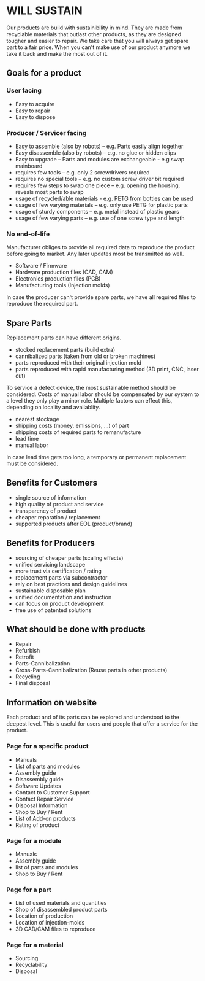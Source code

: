 # WILL SUSTAIN

Our products are build with sustainibility in mind.
They are made from recyclable materials that outlast other products, as they are designed tougher and easier to repair.
We take care that you will always get spare part to a fair price.
When you can't make use of our product anymore we take it back and make the most out of it.

## Goals for a product

### User facing

- Easy to acquire
- Easy to repair
- Easy to dispose

### Producer / Servicer facing

- Easy to assemble (also by robots) – e.g. Parts easily align together
- Easy disassemble (also by robots) – e.g. no glue or hidden clips
- Easy to upgrade – Parts and modules are exchangeable - e.g swap mainboard
- requires few tools – e.g. only 2 screwdrivers required
- requires no special tools – e.g. no custom screw driver bit required
- requires few steps to swap one piece – e.g. opening the housing, reveals most parts to swap
- usage of recycled/able materials - e.g. PETG from bottles can be used
- usage of few varying materials – e.g. only use PETG for plastic parts
- usage of sturdy components – e.g. metal instead of plastic gears
- usage of few varying parts – e.g. use of one screw type and length

### No end-of-life

Manufacturer obliges to provide all required data to reproduce the product before going to market.
Any later updates most be transmitted as well.

- Software / Firmware
- Hardware production files (CAD, CAM)
- Electronics production files (PCB)
- Manufacturing tools (Injection molds)

In case the producer can't provide spare parts, we have all required files to reproduce the required part.

## Spare Parts

Replacement parts can have different origins.

- stocked replacement parts (build extra)
- cannibalized parts (taken from old or broken machines)
- parts reproduced with their original injection mold
- parts reproduced with rapid manufacturing method (3D print, CNC, laser cut)

To service a defect device, the most sustainable method should be considered.
Costs of manual labor should be compensated by our system to a level they only play a minor role.
Multiple factors can effect this, depending on locality and availablity.

- nearest stockage
- shipping costs (money, emissions, ...) of part
- shipping costs of required parts to remanufacture
- lead time
- manual labor

In case lead time gets too long, a temporary or permanent replacement must be considered.

## Benefits for Customers

- single source of information
- high quality of product and service
- transparency of product
- cheaper reparation / replacement
- supported products after EOL (product/brand)

## Benefits for Producers

- sourcing of cheaper parts (scaling effects)
- unified servicing landscape
- more trust via certification / rating
- replacement parts via subcontractor
- rely on best practices and design guidelines
- sustainable disposable plan
- unified documentation and instruction
- can focus on product development
- free use of patented solutions

## What should be done with products

- Repair
- Refurbish
- Retrofit
- Parts-Cannibalization
- Cross-Parts-Cannibalization (Reuse parts in other products)
- Recycling
- Final disposal

## Information on website

Each product and of its parts can be explored and understood to the deepest level.
This is useful for users and people that offer a service for the product.

### Page for a specific product

- Manuals
- List of parts and modules
- Assembly guide
- Disassembly guide
- Software Updates
- Contact to Customer Support
- Contact Repair Service
- Disposal Information
- Shop to Buy / Rent
- List of Add-on products
- Rating of product

### Page for a module

- Manuals
- Assembly guide
- list of parts and modules
- Shop to Buy / Rent

### Page for a part

- List of used materials and quantities
- Shop of disassembled product parts
- Location of production
- Location of injection-molds
- 3D CAD/CAM files to reproduce

### Page for a material

- Sourcing
- Recyclability
- Disposal
